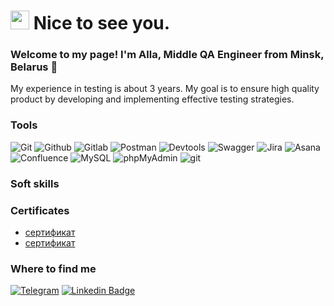 <h1><img src="https://emojis.slackmojis.com/emojis/images/1531849430/4246/blob-sunglasses.gif?1531849430" width="30"/> Nice to see you.</h1>

### Welcome to my page! I'm Alla, Middle QA Engineer from Minsk, Belarus 👋
My experience in testing is about 3 years. My goal is to ensure high quality product by developing and implementing effective testing strategies.

### Tools

![Git](https://img.shields.io/badge/-Git-090909?style=for-the-badge&logo=Git)
![Github](https://img.shields.io/badge/-Github-090909?style=for-the-badge&logo=Github)
![Gitlab](https://img.shields.io/badge/-Gitlab-090909?style=for-the-badge&logo=Gitlab)
![Postman](https://img.shields.io/badge/-Postman-090909?style=for-the-badge&logo=postman&logoColor=EF5B25)
![Devtools](https://img.shields.io/badge/-Devtools-090909?style=for-the-badge&logo=devtools)
![Swagger](https://img.shields.io/badge/-Swagger-090909?style=for-the-badge&logo=swagger)
![Jira](https://img.shields.io/badge/-Jira-090909?style=for-the-badge&logo=Jira&logoColor=0146b3)
![Asana](https://img.shields.io/badge/-Asana-090909?style=for-the-badge&logo=Asana&logoColor=#F06A6A)
![Confluence](https://img.shields.io/badge/-Confluence-090909?style=for-the-badge&logo=Confluence&logoColor=0146b3)
![MySQL](https://img.shields.io/badge/-MySQL-090909?style=for-the-badge&logo=MySQL&logoColor=0x01af)
![phpMyAdmin](https://img.shields.io/badge/-phpMyAdmin-090909?style=for-the-badge&logo=phpMyAdmin&logoColor=F89C0E)
<img alt="git" src="https://img.shields.io/badge/-Git-F05032?style=flat-square&logo=git&logoColor=white" />

### Soft skills


### Certificates
- [сертификат](https://github.com/alla1978/alla1978/blob/main/image-1.png)
- [сертификат](https://github.com/alla1978/alla1978/blob/main/image.png)

### Where to find me
[![Telegram](https://img.shields.io/badge/-Telegram-090909?style=for-the-badge&logo=telegram&logoColor=27A0D9)](https://t.me/alla01091)
[![Linkedin Badge](https://img.shields.io/badge/-LinkedIn-090909?style=for-the-badge&logo=linkedin&logoColor=007BB6)](https://www.linkedin.com/in/alla-gilep)
